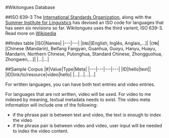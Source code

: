 #Wikitongues Database

##ISO 639-3
The [International Standards Organization](http://www.iso.org/iso/home.html), along with the [Summer Institute for Linguistics](http://www.sil.org/) has devised an ISO code for languages that has seen six revisions so far. Wikitongues uses the third varient, ISO 639-3. Read more on [Wikipedia](https://en.wikipedia.org/wiki/ISO_639)

##Index table
|ISO|Names|
|---|---|
|`ENG`|[English, Inglês, Anglais,…]|
|`CMN`|[Chinese (Mandarin), Beifang Fangyan, Guanhua, Guoyu, Hanyu, Huayu, Mandarin, Northern Chinese, Putonghua, Standard Chinese, Zhongguohua, Zhongwen,…]|
|…|…|

##Sample Corpus
|#|Value|Type|Meta|
|---|---|---|---|
|ID|hello|text||
|ID|link/to/resource|video|hello|
|…|…|…|…|

For written languages, you can have both text entries and video entries.

For languages that are not written, video will be used. For video to me indexed by meaning, textual metadata needs to exist. The video meta information will include one of the following:
* if the phrase pair is between text and video, the text is enough to index the video
* if the phrase pair is between video and video, user input will be needed to index the video content.